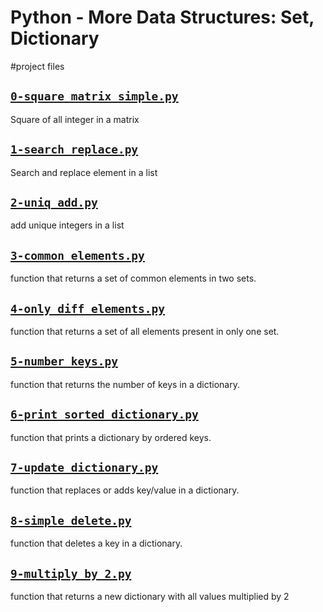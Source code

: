 # Python - More Data Structures: Set, Dictionary

#project files

## [`0-square_matrix_simple.py`](0-square_matrix_simple.py)
Square of all integer in a matrix

## [`1-search_replace.py`](1-search_replace.py)
Search and replace element in a list

## [`2-uniq_add.py`](2-uniq_add.py)
add unique integers in a list

## [`3-common_elements.py`](3-common_elements.py)
function that returns a set of common elements in two sets.

## [`4-only_diff_elements.py`](4-only_diff_elements.py)
function that returns a set of all elements present in only one set.

## [`5-number_keys.py`](5-number_keys.py)
function that returns the number of keys in a dictionary.

## [`6-print_sorted_dictionary.py`](6-print_sorted_dictionary.py)
function that prints a dictionary by ordered keys.

## [`7-update_dictionary.py`](7-update_dictionary.py)
function that replaces or adds key/value in a dictionary.

## [`8-simple_delete.py`](8-simple_delete.py)
function that deletes a key in a dictionary.

## [`9-multiply_by_2.py`](9-multiply_by_2.py)
function that returns a new dictionary with all values multiplied by 2
